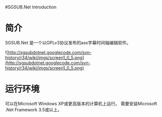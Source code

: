 #SGSUB.Net Introduction

# 简介 #

SGSUB.Net 是一个以GPLv3协议发布的ass字幕时间轴编辑软件。

![http://sgsubdotnet.googlecode.com/svn-history/r34/wiki/imgs/screen1_0_5.png](http://sgsubdotnet.googlecode.com/svn-history/r34/wiki/imgs/screen1_0_5.png)

# 运行环境 #

可以在Microsoft Windows XP或更高版本的计算机上运行。
需要安装Microsoft .Net Framework 3.5或以上。